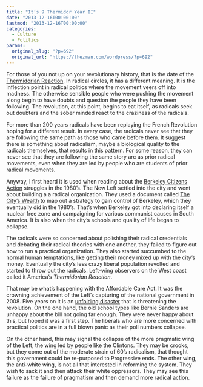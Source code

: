 ```yaml
---
title: "It’s 9 Thermidor Year II"
date: "2013-12-16T00:00:00"
lastmod: "2013-12-16T00:00:00"
categories:
  - Culture
  - Politics
params:
  original_slug: "?p=692"
  original_url: "https://thezman.com/wordpress/?p=692"
---
```


For those of you not up on your revolutionary history, that is the date
of the <a href="http://en.wikipedia.org/wiki/Thermidorian_Reaction"
rel="noopener noreferrer" target="_blank">Thermidorian Reaction</a>. In
radical circles, it has a different meaning. It is the inflection point
in radical politics where the movement veers off into madness. The
otherwise sensible people who were pushing the movement along begin to
have doubts and question the people they have been following. The
revolution, at this point, begins to eat itself, as radicals seek out
doubters and the sober minded react to the craziness of the radicals.

For more than 200 years radicals have been replaying the French
Revolution hoping for a different result. In every case, the radicals
never see that they are following the same path as those who came before
them. It suggest there is something about radicalism, maybe a biological
quality to the radicals themselves, that results in this pattern. For
some reason, they can never see that they are following the same story
arc as prior radical movements, even when they are led by people who are
students of prior radical movements.

Anyway, I first heard it is used when reading about the
<a href="http://berkeleycitizensaction.org/" rel="noopener noreferrer"
target="_blank">Berkeley Citizens Action</a> struggles in the 1980’s.
The New Left settled into the city and went about building a a radical
organization. They used a document called
<a href="http://jph.sagepub.com/content/11/2/160.abstract"
rel="noopener noreferrer" target="_blank">The City’s Wealth</a> to map
out a strategy to gain control of Berkeley, which they eventually did in
the 1980’s. That’s when Berkeley got into declaring itself a nuclear
free zone and campaigning for various communist causes in South America.
It is also when the city’s schools and quality of life began to
collapse.

The radicals were so concerned about polishing their radical credentials
and debating their radical theories with one another, they failed to
figure out how to run a practical organization. They also started
succumbed to the normal human temptations, like getting their money
mixed up with the city’s money. Eventually the city’s less crazy liberal
population revolted and started to throw out the radicals. Left-wing
observers on the West coast called it America’s *Thermidorian Reaction*.

That may be what’s happening with the Affordable Care Act. It was the
crowning achievement of the Left’s capturing of the national government
in 2008. Five years on it is an <a
href="http://www.thedenverchannel.com/lifestyle/health/health-care-law-seen-as-eroding-medical-insurance-coverage-ap-gfk-poll-finds"
rel="noopener noreferrer" target="_blank">unfolding disaster</a> that is
threatening the revolution. On the one hand, the old school types like
Bernie Sanders are unhappy about the bill not going far enough. They
were never happy about this, but hoped it was a first step. The liberals
who are more concerned with practical politics are in a full blown panic
as their poll numbers collapse.

On the other hand, this may signal the collapse of the more pragmatic
wing of the Left, the wing led by people like the Clintons. They may be
crooks, but they come out of the moderate strain of 60’s radicalism,
that thought this government could be re-purposed to Progressive ends.
The other wing, the anti-white wing, is not all that interested in
reforming the system. They wish to sack it and then attack their white
oppressors. They may see this failure as the failure of pragmatism and
then demand more radical action.
